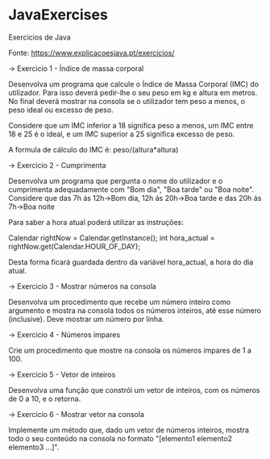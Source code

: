 # JavaExercises

Exercicios de Java

Fonte: https://www.explicacoesjava.pt/exercicios/

-> Exercicio 1 - Índice de massa corporal 

Desenvolva um programa que calcule o Índice de Massa Corporal (IMC) do utilizador. Para isso deverá pedir-lhe o seu peso em kg e altura em metros. No final deverá mostrar na consola se o utilizador tem peso a menos, o peso ideal ou excesso de peso.

Considere que um IMC inferior a 18 significa peso a menos, um IMC entre 18 e 25 é o ideal, e um IMC superior a 25 significa excesso de peso.

A formula de cálculo do IMC é: peso/(altura*altura)

-> Exercicio 2 - Cumprimenta

Desenvolva um programa que pergunta o nome do utilizador e o cumprimenta adequadamente com "Bom dia", "Boa tarde" ou "Boa noite". Considere que das 7h ás 12h->Bom dia, 12h ás 20h->Boa tarde e das 20h ás 7h->Boa noite

Para saber a hora atual poderá utilizar as instruções:

Calendar rightNow = Calendar.getInstance();
int hora_actual = rightNow.get(Calendar.HOUR_OF_DAY);

Desta forma ficará guardada dentro da variável hora_actual, a hora do dia atual.

-> Exercicio 3 - Mostrar números na consola 

Desenvolva um procedimento que recebe um número inteiro como argumento e mostra na consola todos os números inteiros, até esse número (inclusive). Deve mostrar um número por linha.

-> Exercicio 4 - Números ímpares

Crie um procedimento que mostre na consola os números ímpares de 1 a 100.

-> Exercicio 5 - Vetor de inteiros 

Desenvolva uma função que constrói um vetor de inteiros, com os números de 0 a 10, e o retorna.

-> Exercicio 6 - Mostrar vetor na consola

Implemente um método que, dado um vetor de números inteiros, mostra todo o seu conteúdo na consola no formato "[elemento1 elemento2 elemento3 ...]".
